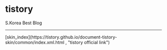 # tistory
S.Korea Best Blog

<hr />
[skin_index](https://tistory.github.io/document-tistory-skin/common/index.xml.html
, "tistory official link")


